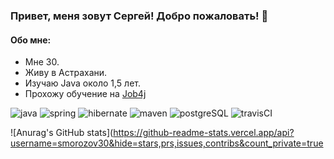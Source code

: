 ### Привет, меня зовут Сергей! Добро пожаловать! 👋

#### Обо мне:

* Мне 30.
* Живу в Астрахани.
* Изучаю Java около 1,5 лет.
* Прохожу обучение на [Job4j](https://job4j.ru/)

![java](https://img.shields.io/badge/Java-%3E%3D7-orange)
![spring](https://img.shields.io/badge/Spring-%3E%3D3-green)
![hibernate](https://img.shields.io/badge/Hibernate-%3E%3D3-yellow)
![maven](https://img.shields.io/badge/Maven-%3E%3D3-red)
![postgreSQL](https://img.shields.io/badge/PostgreSQL-%3E%3D5-brightgreen)
![travisCI](https://img.shields.io/badge/Travis-CI-green)

![Anurag's GitHub stats](https://github-readme-stats.vercel.app/api?username=smorozov30&hide=stars,prs,issues,contribs&count_private=true


<!--
**smorozov30/smorozov30** is a ✨ _special_ ✨ repository because its `README.md` (this file) appears on your GitHub profile.

Here are some ideas to get you started:

- 🔭 I’m currently working on ...
- 🌱 I’m currently learning ...
- 👯 I’m looking to collaborate on ...
- 🤔 I’m looking for help with ...
- 💬 Ask me about ...
- 📫 How to reach me: ...
- 😄 Pronouns: ...
- ⚡ Fun fact: ...
-->
